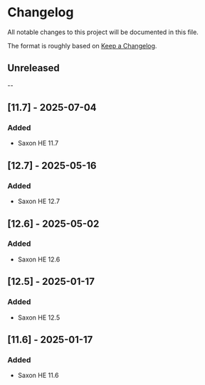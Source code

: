 # Changelog
All notable changes to this project will be documented in this file.

The format is roughly based on [Keep a Changelog](https://keepachangelog.com/en/1.0.0/).

## Unreleased

--

## [11.7] - 2025-07-04
### Added
- Saxon HE 11.7

## [12.7] - 2025-05-16
### Added
- Saxon HE 12.7

## [12.6] - 2025-05-02
### Added
- Saxon HE 12.6

## [12.5] - 2025-01-17
### Added
- Saxon HE 12.5

## [11.6] - 2025-01-17
### Added
- Saxon HE 11.6
